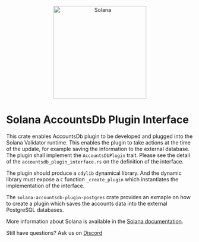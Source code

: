 <p align="center">
  <a href="https://solana.com">
    <img alt="Solana" src="https://i.imgur.com/IKyzQ6T.png" width="250" />
  </a>
</p>

# Solana AccountsDb Plugin Interface

This crate enables AccountsDb plugin to be developed and plugged into the Solana Validator runtime. This enables the plugin to take actions
at the time of the update, for example saving the information to the external database. The plugin shall implement the `AccountsDbPlugin` trait. Please see the detail of the `accountsdb_plugin_interface.rs` on the definition of the interface. 

The plugin should produce a `cdylib` dynamical library. And the dynamic library must expose a `C` function `_create_plugin` which
instantiates the implementation of the interface.

The `solana-accountsdb-plugin-postgres` crate provides an exmaple on how to create a plugin which saves the accounts data into the
external PostgreSQL databases.

More information about Solana is available in the [Solana documentation](https://docs.solana.com/).

Still have questions?  Ask us on [Discord](https://discordapp.com/invite/pquxPsq)
